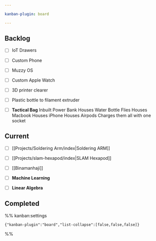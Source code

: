 ```yaml
---

kanban-plugin: board

---
```


## Backlog

- [ ] IoT Drawers
- [ ] Custom Phone
- [ ] Muzzy OS
- [ ] Custom Apple Watch
- [ ] 3D printer clearer
- [ ] Plastic bottle to filament extruder
- [ ] **Tactical Bag**
	Inbuilt Power Bank
	Houses Water Bottle
	Flies
	Houses Macbook
	Houses iPhone
	Houses Airpods
	Charges them all with one socket


## Current

- [ ] [[Projects/Soldering Arm/index|Soldering ARM]]
- [ ] [[Projects/slam-hexapod/index|SLAM Hexapod]]
- [ ] [[Binamanhaji]]
- [ ] **Machine Learning**
- [ ] **Linear Algebra**


## Completed





%% kanban:settings
```
{"kanban-plugin":"board","list-collapse":[false,false,false]}
```
%%